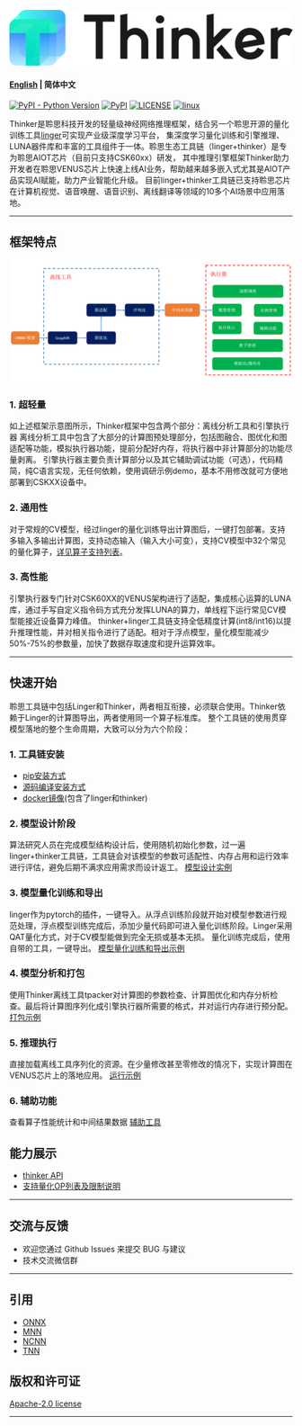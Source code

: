 ![thinker_logo](thinker/docs/images/Thinker_logo.png)
#### [English](./README_EN.md) | 简体中文

[![PyPI - Python Version](https://img.shields.io/pypi/pyversions/pythinker.svg)](https://pypi.org/project/pythinker)
[![PyPI](https://badge.fury.io/py/pythinker.svg)](https://badge.fury.io/py/pythinker)
[![LICENSE](https://img.shields.io/github/license/LISTENAI/thinker.svg?style=flat-square)](https://github.com/LISTENAI/thinker/blob/main/LICENSE)
[![linux](https://github.com/LISTENAI/thinker/actions/workflows/linux_x86.yml/badge.svg)](https://github.com/LISTENAI/thinker/actions/workflows/linux_x86.yml)

Thinker是聆思科技开发的轻量级神经网络推理框架，结合另一个聆思开源的量化训练工具[linger](https://github.com/LISTENAI/linger)可实现产业级深度学习平台，
集深度学习量化训练和引擎推理、LUNA器件库和丰富的工具组件于一体。聆思生态工具链（linger+thinker）是专为聆思AIOT芯片（目前只支持CSK60xx）研发，
其中推理引擎框架Thinker助力开发者在聆思VENUS芯片上快速上线AI业务，帮助越来越多嵌入式尤其是AIOT产品实现AI赋能，助力产业智能化升级。
目前linger+thinker工具链已支持聆思芯片在计算机视觉、语音唤醒、语音识别、离线翻译等领域的10多个AI场景中应用落地。
***
## 框架特点
![thinker/docs/images/struct.png](thinker/docs/images/struct-CH.png)
### 1. 超轻量
如上述框架示意图所示，Thinker框架中包含两个部分：离线分析工具和引擎执行器
离线分析工具中包含了大部分的计算图预处理部分，包括图融合、图优化和图适配等功能，模拟执行器功能，提前分配好内存，将执行器中非计算部分的功能尽量剥离。
引擎执行器主要负责计算部分以及其它辅助调试功能（可选），代码精简，纯C语言实现，无任何依赖，使用调研示例demo，基本不用修改就可方便地部署到CSKXX设备中。

### 2. 通用性
对于常规的CV模型，经过linger的量化训练导出计算图后，一键打包部署。支持多输入多输出计算图，支持动态输入（输入大小可变），支持CV模型中32个常见的量化算子，[详见算子支持列表](./thinker/docs/support_quant_ops.md)。

### 3. 高性能
引擎执行器专门针对CSK60XX的VENUS架构进行了适配，集成核心运算的LUNA库，通过手写自定义指令码方式充分发挥LUNA的算力，单线程下运行常见CV模型能接近设备算力峰值。
thinker+linger工具链支持全低精度计算(int8/int16)以提升推理性能，并对相关指令进行了适配。相对于浮点模型，量化模型能减少50%-75%的参数量，加快了数据存取速度和提升运算效率。
***

## 快速开始
聆思工具链中包括Linger和Thinker，两者相互衔接，必须联合使用。Thinker依赖于Linger的计算图导出，两者使用同一个算子标准库。
整个工具链的使用贯穿模型落地的整个生命周期，大致可以分为六个阶段：
### 1. 工具链安装
- [pip安装方式](./thinker/docs/thinker_environment.md)
- [源码编译安装方式](./thinker/docs/thinker_build.md)
- [docker镜像](./thinker/docs/thinker_docker.md)(包含了linger和thinker)
### 2. 模型设计阶段
  算法研究人员在完成模型结构设计后，使用随机初始化参数，过一遍linger+thinker工具链，工具链会对该模型的参数可适配性、内存占用和运行效率进行评估，避免后期不满求应用需求而设计返工。
  [模型设计实例](./thinker/docs/thinker_packer.md)
  
### 3. 模型量化训练和导出
  linger作为pytorch的插件，一键导入。从浮点训练阶段就开始对模型参数进行规范处理，浮点模型训练完成后，添加少量代码即可进入量化训练阶段。Linger采用QAT量化方式，对于CV模型能做到完全无损或基本无损。
  量化训练完成后，使用自带的工具，一键导出。
  [模型量化训练和导出示例](./thinker/docs/thinker_packer.md)

### 4. 模型分析和打包
  使用Thinker离线工具tpacker对计算图的参数检查、计算图优化和内存分析检查。最后将计算图序列化成引擎执行器所需要的格式，并对运行内存进行预分配。
  [打包示例](./thinker/docs/thinker_packer.md)

### 5. 推理执行
  直接加载离线工具序列化的资源。在少量修改甚至零修改的情况下，实现计算图在VENUS芯片上的落地应用。
  [运行示例](./thinker/docs/thinker_run.md)

### 6. 辅助功能
  查看算子性能统计和中间结果数据
  [辅助工具](./thinker/docs/thinker_performance.md)

## 能力展示
* [thinker API](./thinker/docs/thinker_api.md)
* [支持量化OP列表及限制说明](./thinker/docs/support_quant_ops.md)
***  

## 交流与反馈
- 欢迎您通过 Github Issues 来提交 BUG 与建议
- 技术交流微信群
***

## 引用
- [ONNX](https://github.com/onnx/onnx)
- [MNN](https://github.com/alibaba/MNN)
- [NCNN](https://github.com/Tencent/ncnn)
- [TNN](https://github.com/Tencent/TNN)


## 版权和许可证
[Apache-2.0 license](LICENSE)
***
